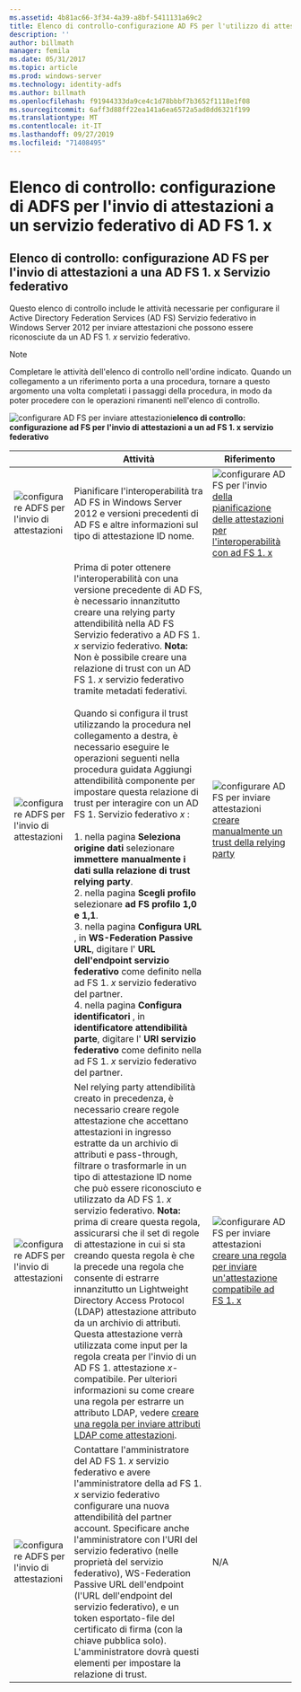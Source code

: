 ```yaml
---
ms.assetid: 4b81ac66-3f34-4a39-a8bf-5411131a69c2
title: Elenco di controllo-configurazione AD FS per l'utilizzo di attestazioni da AD FS 1. x
description: ''
author: billmath
manager: femila
ms.date: 05/31/2017
ms.topic: article
ms.prod: windows-server
ms.technology: identity-adfs
ms.author: billmath
ms.openlocfilehash: f91944333da9ce4c1d78bbbf7b3652f1118e1f08
ms.sourcegitcommit: 6aff3d88ff22ea141a6ea6572a5ad8dd6321f199
ms.translationtype: MT
ms.contentlocale: it-IT
ms.lasthandoff: 09/27/2019
ms.locfileid: "71408495"
---
```

# <a name="checklist-configuring-ad-fs-to-send-claims-to-an-ad-fs-1x-federation-service"></a>Elenco di controllo: configurazione di ADFS per l'invio di attestazioni a un servizio federativo di AD FS 1. x

  
## <a name="checklist-configuring-ad-fs-to-send-claims-to-an-adfs1x-federation-service"></a>Elenco di controllo: configurazione AD FS per l'invio di attestazioni a una AD FS 1. x Servizio federativo  
Questo elenco di controllo include le attività necessarie per configurare il Active Directory Federation Services \(AD FS\) Servizio federativo in Windows Server 2012 per inviare attestazioni che possono essere riconosciute da un AD FS 1. *x* servizio federativo.  
  
> [!NOTE]  
> Completare le attività dell'elenco di controllo nell'ordine indicato. Quando un collegamento a un riferimento porta a una procedura, tornare a questo argomento una volta completati i passaggi della procedura, in modo da poter procedere con le operazioni rimanenti nell'elenco di controllo.  
  
![configurare AD FS per inviare attestazioni](media/2b05dce3-938f-4168-9b8f-1f4398cbdb9b.gif)**elenco di controllo: configurazione ad FS per l'invio di attestazioni a un ad FS 1. x servizio federativo**  
  
||Attività|Riferimento|  
|-|--------|-------------|  
|![configurare ADFS per l'invio di attestazioni](media/icon_checkboxo.gif)|Pianificare l'interoperabilità tra AD FS in Windows Server 2012 e versioni precedenti di AD FS e altre informazioni sul tipo di attestazione ID nome.|![configurare AD FS per l'invio](media/faa393df-4856-4431-9eda-4f4e5be72a90.gif)[della pianificazione delle attestazioni per l'interoperabilità con ad FS 1. x](https://technet.microsoft.com/library/ff678040.aspx)|  
|![configurare ADFS per l'invio di attestazioni](media/icon_checkboxo.gif)|Prima di poter ottenere l'interoperabilità con una versione precedente di AD FS, è necessario innanzitutto creare una relying party attendibilità nella AD FS Servizio federativo a AD FS 1. *x* servizio federativo. **Nota:** Non è possibile creare una relazione di trust con un AD FS 1. *x* servizio federativo tramite metadati federativi.<br /><br />Quando si configura il trust utilizzando la procedura nel collegamento a destra, è necessario eseguire le operazioni seguenti nella procedura guidata Aggiungi attendibilità componente per impostare questa relazione di trust per interagire con un AD FS 1. Servizio federativo *x* :<br /><br />1. nella pagina **Seleziona origine dati** selezionare **immettere manualmente i dati sulla relazione di trust relying party**.<br />2. nella pagina **Scegli profilo** selezionare **ad FS profilo 1,0 e 1,1**.<br />3. nella pagina **Configura URL** , in **WS\-Federation Passive URL**, digitare l' **URL dell'endpoint servizio federativo** come definito nella ad FS 1. *x* servizio federativo del partner.<br />4. nella pagina **Configura identificatori** , in **identificatore attendibilità parte**, digitare l' **URI servizio federativo** come definito nella ad FS 1. *x* servizio federativo del partner.|![configurare AD FS per inviare attestazioni](media/faa393df-4856-4431-9eda-4f4e5be72a90.gif)[creare manualmente un trust della relying party](../../ad-fs/operations/Create-a-Relying-Party-Trust.md)|  
|![configurare ADFS per l'invio di attestazioni](media/icon_checkboxo.gif)|Nel relying party attendibilità creato in precedenza, è necessario creare regole attestazione che accettano attestazioni in ingresso estratte da un archivio di attributi e pass-through, filtrare o trasformarle in un tipo di attestazione ID nome che può essere riconosciuto e utilizzato da AD FS 1. *x* servizio federativo. **Nota:** prima di creare questa regola, assicurarsi che il set di regole di attestazione in cui si sta creando questa regola è che la precede una regola che consente di estrarre innanzitutto un Lightweight Directory Access Protocol \(LDAP\) attestazione attributo da un archivio di attributi. Questa attestazione verrà utilizzata come input per la regola creata per l'invio di un AD FS 1. attestazione *x*\-compatibile. Per ulteriori informazioni su come creare una regola per estrarre un attributo LDAP, vedere [creare una regola per inviare attributi LDAP come attestazioni](../../ad-fs/operations/Create-a-Rule-to-Send-LDAP-Attributes-as-Claims.md).|![configurare AD FS per inviare attestazioni](media/faa393df-4856-4431-9eda-4f4e5be72a90.gif)[creare una regola per inviare un'attestazione compatibile ad FS 1. x](../../ad-fs/operations/Create-a-Rule-to-Send-an-AD-FS-1x-Compatible-Claim.md)|  
|![configurare ADFS per l'invio di attestazioni](media/icon_checkboxo.gif)|Contattare l'amministratore del AD FS 1. *x* servizio federativo e avere l'amministratore della ad FS 1. *x* servizio federativo configurare una nuova attendibilità del partner account. Specificare anche l'amministratore con l'URI del servizio federativo \(nelle proprietà del servizio federativo\), WS\-Federation Passive URL dell'endpoint \(l'URL dell'endpoint del servizio federativo\), e un token esportato\-file del certificato di firma \(con la chiave pubblica solo\). L'amministratore dovrà questi elementi per impostare la relazione di trust.|N\/A|  
  

